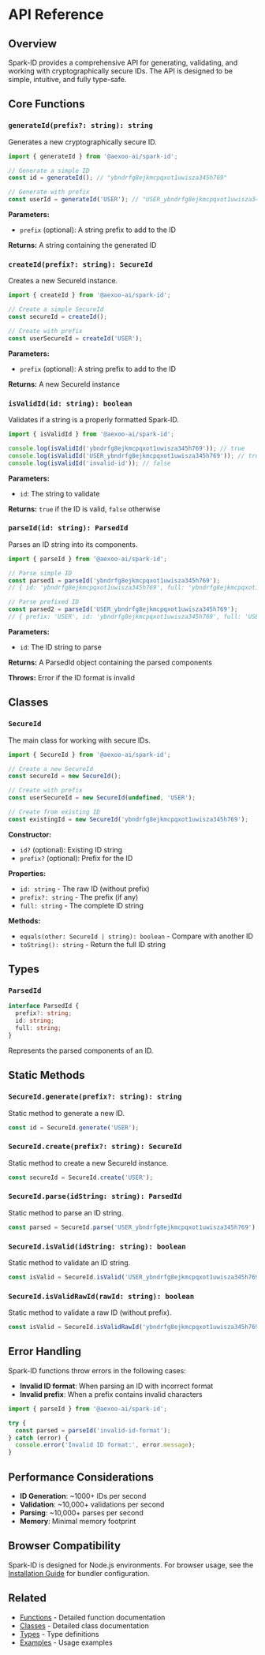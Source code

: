 # API Reference

## Overview

Spark-ID provides a comprehensive API for generating, validating, and working with cryptographically secure IDs. The API is designed to be simple, intuitive, and fully type-safe.

## Core Functions

### `generateId(prefix?: string): string`

Generates a new cryptographically secure ID.

```typescript
import { generateId } from '@aexoo-ai/spark-id';

// Generate a simple ID
const id = generateId(); // "ybndrfg8ejkmcpqxot1uwisza345h769"

// Generate with prefix
const userId = generateId('USER'); // "USER_ybndrfg8ejkmcpqxot1uwisza345h769"
```

**Parameters:**

- `prefix` (optional): A string prefix to add to the ID

**Returns:** A string containing the generated ID

### `createId(prefix?: string): SecureId`

Creates a new SecureId instance.

```typescript
import { createId } from '@aexoo-ai/spark-id';

// Create a simple SecureId
const secureId = createId();

// Create with prefix
const userSecureId = createId('USER');
```

**Parameters:**

- `prefix` (optional): A string prefix to add to the ID

**Returns:** A new SecureId instance

### `isValidId(id: string): boolean`

Validates if a string is a properly formatted Spark-ID.

```typescript
import { isValidId } from '@aexoo-ai/spark-id';

console.log(isValidId('ybndrfg8ejkmcpqxot1uwisza345h769')); // true
console.log(isValidId('USER_ybndrfg8ejkmcpqxot1uwisza345h769')); // true
console.log(isValidId('invalid-id')); // false
```

**Parameters:**

- `id`: The string to validate

**Returns:** `true` if the ID is valid, `false` otherwise

### `parseId(id: string): ParsedId`

Parses an ID string into its components.

```typescript
import { parseId } from '@aexoo-ai/spark-id';

// Parse simple ID
const parsed1 = parseId('ybndrfg8ejkmcpqxot1uwisza345h769');
// { id: 'ybndrfg8ejkmcpqxot1uwisza345h769', full: 'ybndrfg8ejkmcpqxot1uwisza345h769' }

// Parse prefixed ID
const parsed2 = parseId('USER_ybndrfg8ejkmcpqxot1uwisza345h769');
// { prefix: 'USER', id: 'ybndrfg8ejkmcpqxot1uwisza345h769', full: 'USER_ybndrfg8ejkmcpqxot1uwisza345h769' }
```

**Parameters:**

- `id`: The ID string to parse

**Returns:** A ParsedId object containing the parsed components

**Throws:** Error if the ID format is invalid

## Classes

### `SecureId`

The main class for working with secure IDs.

```typescript
import { SecureId } from '@aexoo-ai/spark-id';

// Create a new SecureId
const secureId = new SecureId();

// Create with prefix
const userSecureId = new SecureId(undefined, 'USER');

// Create from existing ID
const existingId = new SecureId('ybndrfg8ejkmcpqxot1uwisza345h769');
```

**Constructor:**

- `id?` (optional): Existing ID string
- `prefix?` (optional): Prefix for the ID

**Properties:**

- `id: string` - The raw ID (without prefix)
- `prefix?: string` - The prefix (if any)
- `full: string` - The complete ID string

**Methods:**

- `equals(other: SecureId | string): boolean` - Compare with another ID
- `toString(): string` - Return the full ID string

## Types

### `ParsedId`

```typescript
interface ParsedId {
  prefix?: string;
  id: string;
  full: string;
}
```

Represents the parsed components of an ID.

## Static Methods

### `SecureId.generate(prefix?: string): string`

Static method to generate a new ID.

```typescript
const id = SecureId.generate('USER');
```

### `SecureId.create(prefix?: string): SecureId`

Static method to create a new SecureId instance.

```typescript
const secureId = SecureId.create('USER');
```

### `SecureId.parse(idString: string): ParsedId`

Static method to parse an ID string.

```typescript
const parsed = SecureId.parse('USER_ybndrfg8ejkmcpqxot1uwisza345h769');
```

### `SecureId.isValid(idString: string): boolean`

Static method to validate an ID string.

```typescript
const isValid = SecureId.isValid('USER_ybndrfg8ejkmcpqxot1uwisza345h769');
```

### `SecureId.isValidRawId(rawId: string): boolean`

Static method to validate a raw ID (without prefix).

```typescript
const isValid = SecureId.isValidRawId('ybndrfg8ejkmcpqxot1uwisza345h769');
```

## Error Handling

Spark-ID functions throw errors in the following cases:

- **Invalid ID format**: When parsing an ID with incorrect format
- **Invalid prefix**: When a prefix contains invalid characters

```typescript
import { parseId } from '@aexoo-ai/spark-id';

try {
  const parsed = parseId('invalid-id-format');
} catch (error) {
  console.error('Invalid ID format:', error.message);
}
```

## Performance Considerations

- **ID Generation**: ~1000+ IDs per second
- **Validation**: ~10,000+ validations per second
- **Parsing**: ~10,000+ parses per second
- **Memory**: Minimal memory footprint

## Browser Compatibility

Spark-ID is designed for Node.js environments. For browser usage, see the [Installation Guide](/guide/installation#browser-usage) for bundler configuration.

## Related

- [Functions](/api/functions) - Detailed function documentation
- [Classes](/api/classes) - Detailed class documentation
- [Types](/api/types) - Type definitions
- [Examples](/examples/) - Usage examples
